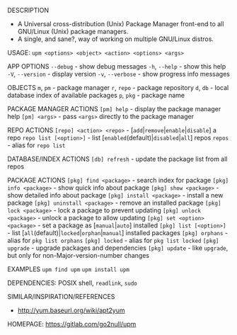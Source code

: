DESCRIPTION
- A Universal cross-distribution (Unix) Package Manager front-end to all
GNU/Linux (Unix) package managers.
- A single, and sane?, way of working on multiple GNU/Linux distros.

USAGE: `upm <options> <object> <action> <options> <args>`

APP OPTIONS
`--debug`            - show debug messages
`-h`, `--help`       - show this help
`-V`, `--version`    - display version
`-v`, `--verbose`    - show progress info messages

OBJECTS
`m`, `pm`   - package manager
`r`, `repo` - package repository
`d`, `db`   - local database index of available packages
`p`, `pkg`  - package name

PACKAGE MANAGER ACTIONS
`[pm] help`   - display the package manager help
`[pm] <args>` - pass `<args>` directly to the package manager

REPO ACTIONS
`[repo] <action> <repo>` - [`add`|`remove`|`enable`|`disable`] a repo
`repo list [<option>]`   - list [`enabled`(default)|`disabled`|`all`] repos
`repos`                  - alias for `repo list`

DATABASE/INDEX ACTIONS
`[db] refresh` - update the package list from all repos

PACKAGE ACTIONS
`[pkg] find <package>`         - search index for package
`[pkg] info <package>`         - show quick info about package
`[pkg] show <package>`         - show detailed info about package
`[pkg] install <package>`      - install a new package
`[pkg] uninstall <package>`    - remove an installed package
`[pkg] lock <package>`         - lock a package to prevent updating
`[pkg] unlock <package>`       - unlock a package to allow updating
`[pkg] set <option> <package>` - set a package as [`manual`|`auto`] installed
`[pkg] list [<option>]`        - list [`all`(default)|`locked`|`orphan`|`manual`] installed packages
`[pkg] orphans`                - alias for `pkg list orphans`
`[pkg] locked`                 - alias for `pkg list locked`
`[pkg] upgrade`                - upgrade packages and dependencies
`[pkg] update`                 - like `upgrade`, but only for non-Major-version-number changes

EXAMPLES
`upm find upm`
`upm install upm`

DEPENDENCIES: POSIX shell, `readlink`, `sudo`

SIMILAR/INSPIRATION/REFERENCES
- http://yum.baseurl.org/wiki/apt2yum

HOMEPAGE: https://gitlab.com/go2null/upm
